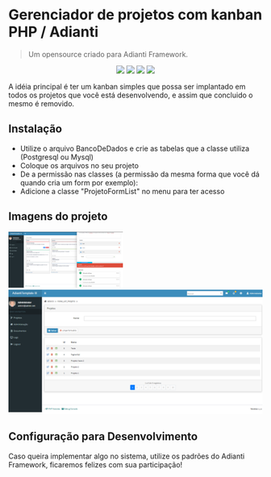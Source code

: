 
# Gerenciador de projetos com kanban  PHP / Adianti
> Um opensource criado para Adianti Framework.

<p align="center">
<img src="https://img.shields.io/badge/VERSÃO-1.0.0-green">
<img src="https://img.shields.io/badge/Licença-GNU 3.0-success">
<img src="https://img.shields.io/badge/PHP-Adianti-blue">
<img src="https://img.shields.io/badge/PHP->7.2-blueviolet">
</p>



A idéia principal é ter um kanban simples que possa ser implantado em todos os projetos que você está desenvolvendo, e assim que concluido o mesmo é removido.

## Instalação

- Utilize o arquivo BancoDeDados e crie as tabelas que a classe utiliza (Postgresql ou Mysql)
- Coloque os arquivos no seu projeto
- De a permissão nas classes (a permissão da mesma forma que você dá quando cria um form por exemplo):
- Adicione a classe "ProjetoFormList" no menu para ter acesso

## Imagens do projeto
<img src="https://github.com/andre-gasparin/AdiantiKanban/blob/master/img-exemplo/e1.png?raw=true" style="width:45%">
<img src="https://github.com/andre-gasparin/AdiantiKanban/blob/master/img-exemplo/e2.png?raw=true">

## Configuração para Desenvolvimento

Caso queira implementar algo no sistema, utilize os padrões do Adianti Framework, ficaremos felizes com sua participação!

